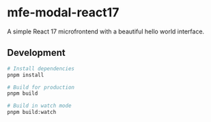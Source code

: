 # mfe-modal-react17

A simple React 17 microfrontend with a beautiful hello world interface.

## Development

```bash
# Install dependencies
pnpm install

# Build for production
pnpm build

# Build in watch mode
pnpm build:watch
```
